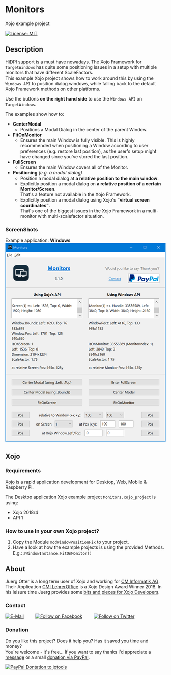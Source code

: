 # Monitors
Xojo example project

[![License: MIT](https://img.shields.io/badge/License-MIT-green.svg)](LICENSE)

## Description
HiDPI support is a must have nowadays. The Xojo Framework for ```TargetWindows``` has quite some positioning issues in a setup with multiple monitors that have different ScaleFactors.  
This example Xojo project shows how to work around this by using the ```Windows API``` to position dialog windows, while falling back to the default Xojo Framework methods on other platforms.

Use the buttons **on the right hand side** to use the ```Windows API``` on ```TargetWindows```.

The examples show how to:
- **CenterModal**
  - Positions a Modal Dialog in the center of the parent Window.
- **FitOnMonitor**
  - Ensures the main Window is fully visible. This is highly recommended when positioning a Window according to user preferences (e.g. restore last position), as the user's setup might have changed since you've stored the last position.
- **FullScreen**
  - Ensures the main Window covers all of the Monitor.
- **Positioning** *(e.g. a modal dialog)*
  - Position a modal dialog at **a relative position to the main window**.
  - Explicitly position a modal dialog on **a relative position of a certain Monitor/Screen**.  
  That's a feature not available in the Xojo Framework.
  - Explicitly position a modal dialog using Xojo's **"virtual screen coordinates"**.  
  That's one of the biggest issues in the Xojo Framework in a multi-monitor with multi-scalefactor situation.

### ScreenShots
Example application: **Windows**
![ScreenShot: Example](screenshots/monitors-windows.png?raw=true)


## Xojo
### Requirements
[Xojo](https://www.xojo.com/) is a rapid application development for Desktop, Web, Mobile & Raspberry Pi.  

The Desktop application Xojo example project ```Monitors.xojo_project``` is using:
- Xojo 2018r4
- API 1

### How to use in your own Xojo project?
1. Copy the Module ```modWindowPositionFix``` to your project.
2. Have a look at how the example projects is using the provided Methods.  
   E.g.: ```aWindowInstance.FitOnMonitor()```


## About
Juerg Otter is a long term user of Xojo and working for [CM Informatik AG](https://cmiag.ch/). Their Application [CMI LehrerOffice](https://cmi-bildung.ch/) is a Xojo Design Award Winner 2018. In his leisure time Juerg provides some [bits and pieces for Xojo Developers](https://www.jo-tools.ch/).

### Contact
[![E-Mail](https://img.shields.io/static/v1?style=social&label=E-Mail&message=xojo@jo-tools.ch)](mailto:xojo@jo-tools.ch)
&emsp;&emsp;
[![Follow on Facebook](https://img.shields.io/static/v1?style=social&logo=facebook&label=Facebook&message=juerg.otter)](https://www.facebook.com/juerg.otter)
&emsp;&emsp;
[![Follow on Twitter](https://img.shields.io/twitter/follow/juergotter?style=social)](https://twitter.com/juergotter)

### Donation
Do you like this project? Does it help you? Has it saved you time and money?  
You're welcome - it's free... If you want to say thanks I'd appreciate a [message](mailto:xojo@jo-tools.ch) or a small [donation via PayPal](https://paypal.me/jotools).  

[![PayPal Dontation to jotools](https://img.shields.io/static/v1?style=social&logo=paypal&label=PayPal&message=jotools)](https://paypal.me/jotools)
